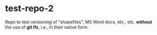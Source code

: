 # test-repo-2

Repo to test versioning of "shapefiles", MS Word docs, etc., etc. __without__ the use of __git lfs__, i.e., in their native form.
